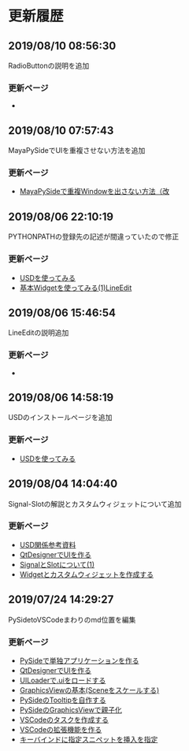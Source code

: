# 更新履歴  
## 2019/08/10 08:56:30  
<!--c5d15b87a96485e1f2c2c61f81eacd61b341190e-->  
  
RadioButtonの説明を追加  
  
### 更新ページ  
* [](11_PySide/01_PySide_Basic/00_Tutorial/06_widget_sample_02.md)  
## 2019/08/10 07:57:43  
<!--6c275021bfc6105395fbc8a58b88550d055d7fad-->  
  
MayaPySideでUIを重複させない方法を追加  
  
### 更新ページ  
* [MayaPySideで重複Windowを出さない方法（改](11_PySide/02_Tips/03_child_dup_window.md)  
## 2019/08/06 22:10:19  
<!--b6f90ca1be4f5cea413f2ef57cbcd325c1f64fe4-->  
  
PYTHONPATHの登録先の記述が間違っていたので修正  
  
### 更新ページ  
* [USDを使ってみる](11_Pipeline/USD/00_install_USD.md)  
* [基本Widgetを使ってみる(1)LineEdit](11_PySide/01_PySide_Basic/00_Tutorial/05_widget_sample_01.md)  
## 2019/08/06 15:46:54  
<!--e6ca4cd1e5ded16f474ef5f610e5b15a26c7e672-->  
  
LineEditの説明追加  
  
### 更新ページ  
* [](11_PySide/01_PySide_Basic/00_Tutorial/05_widget_sample_01.md)  
## 2019/08/06 14:58:19  
<!--a39800e5a15a0dd2cc69d24f5df2bd15b5ba4d04-->  
  
USDのインストールページを追加  
  
### 更新ページ  
* [USDを使ってみる](11_Pipeline/USD/00_install_USD.md)  
## 2019/08/04 14:04:40  
<!--28715ffb8aa6df80724a3bc829c62896ccb2a687-->  
  
Signal-Slotの解説とカスタムウィジェットについて追加  
  
### 更新ページ  
* [USD関係参考資料](11_Pipeline/USD/99_link.md)  
* [QtDesignerでUIを作る](11_PySide/01_PySide_Basic/00_Tutorial/02_create_designer.md)  
* [SignalとSlotについて(1)](11_PySide/01_PySide_Basic/00_Tutorial/03_signal_slot_01.md)  
* [Widgetとカスタムウィジェットを作成する](11_PySide/01_PySide_Basic/00_Tutorial/04_widgets.md)  
## 2019/07/24 14:29:27  
<!--3e6ddaaa660b933dbfade1bb8d970d8e0562b148-->  
  
PySidetoVSCodeまわりのmd位置を編集  
  
### 更新ページ  
* [PySideで単独アプリケーションを作る](11_PySide/01_PySide_Basic/00_Tutorial/01_satart.md)  
* [QtDesignerでUIを作る](11_PySide/01_PySide_Basic/00_Tutorial/02_create_designer.md)  
* [UILoaderで.uiをロードする](11_PySide/02_Tips/01_importUiLoader.md)  
* [GraphicsViewの基本(Sceneをスケールする)](11_PySide/02_Tips/02_graphicsView_01.md)  
* [PySideのTooltipを自作する](11_PySide/02_Tips/custom_tooltip.md)  
* [PySideのGraphicsViewで親子化](11_PySide/02_Tips/pyside_graphicsview_child_item.md)  
* [VSCodeのタスクを作成する](98_Other/VSCode/vscode_create_task.md)  
* [VSCodeの拡張機能を作る](98_Other/VSCode/vscode_extension.md)  
* [キーバインドに指定スニペットを挿入を指定](98_Other/VSCode/vscode_snippet_sc.md)  